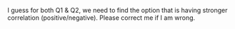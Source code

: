 I guess for both Q1 & Q2, we need to find the option that is having stronger
correlation (positive/negative). Please correct me if I am wrong.